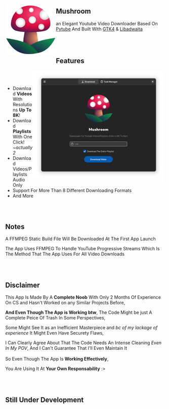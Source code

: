 <img src="https://raw.githubusercontent.com/azab246/Mushroom/Main/src/res/Mushroom.svg" align="left" height="160px" vspace="20px">

## Mushroom 

an Elegant Youtube Video Downloader Based On [Pytube](https://github.com/pytube/pytube) And Built With [GTK4](https://github.com/GNOME/pygobject) & [Libadwaita](https://gitlab.gnome.org/GNOME/libadwaita)
<br><br><br><br>

## Features
<img src="https://raw.githubusercontent.com/azab246/Mushroom/Main/Screenshots/01-dark-prealpha.png" height="350px" align="right">
<br><br>

- Download __Videos__ With Resolutions __Up To 8K__!
- Download __Playlists__ With One Click! _~actually 2_
- Download Videos/Playlists Audio Only
- Support For More Than 8 Different Downloading Formats
- And More

<br><br>

## Notes
A FFMPEG Static Build File Will Be Downloaded At The First App Launch

The App Uses FFMPEG To Handle YouTube Progressive Streams Which Is The Method That The App Uses For All Video Downloads

<br><br>


## Disclaimer

This App Is Made By A __Complete Noob__ With Only 2 Months Of Experience On CS and Hasn't Worked on any Similar Projects Before,

 __And Even Though The App is Working btw__, The Code Might be just A Complete Peice Of Trash In Some Perspectives,
 
Some Might See It as an Inefficient Masterpiece and _bc of my lackage of experience_ It Might Even Have Securety Flaws,

I Can Clearly Agree About That The Code Needs An Intense Cleaning _Even In My POV_, And I Can't Guarantee That I'll Even Maintain It  
<br>
So Even Though The App Is __Working Effectively__,

 You Are Using It At __Your Own Responsability__ :>

<br><br>
## Still Under Development

